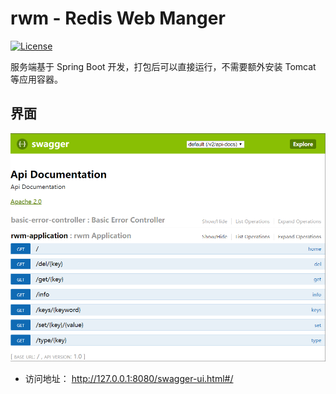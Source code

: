 # rwm - Redis Web Manger
[![License](https://img.shields.io/badge/License-Apache%202.0-blue.svg)](https://opensource.org/licenses/Apache-2.0)

服务端基于 Spring Boot 开发，打包后可以直接运行，不需要额外安装 Tomcat 等应用容器。

## 界面
![界面](https://raw.githubusercontent.com/vflong/rwm/master/images/rwm-home-screenshot.png)

* 访问地址： <http://127.0.0.1:8080/swagger-ui.html#/>
